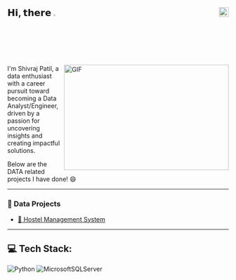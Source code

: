 ## 𝗛𝗶, 𝘁𝗵𝗲𝗿𝗲 <img src="https://media.giphy.com/media/hvRJCLFzcasrR4ia7z/giphy.gif" width="2.5%"/> [<img align="right" src="https://upload.wikimedia.org/wikipedia/commons/c/ca/LinkedIn_logo_initials.png" width="22px"/>](https://www.linkedin.com/in/shivrajpatil2000/)


<img align="right" alt="GIF" src="https://github.com/abhisheknaiidu/abhisheknaiidu/blob/master/code.gif?raw=true" width="375" height="240"/>

I'm Shivraj Patil, a data enthusiast with a career pursuit toward becoming a Data Analyst/Engineer, driven by a passion for uncovering insights and creating impactful solutions.

Below are the DATA related projects I have done! 😄

---
                                                                                                                                          
### 📇 Data Projects
                                                                                                                                          
- [ 🏨 Hostel Management System ](https://github.com/ShivrajRameshPatil/Hostel-Management-System)
  
                                                                                 
---    

## 💻 Tech Stack:
![Python](https://img.shields.io/badge/python-3670A0?style=for-the-badge&logo=python&logoColor=ffdd54) ![MicrosoftSQLServer](https://img.shields.io/badge/Microsoft%20SQL%20Server-CC2927?style=for-the-badge&logo=microsoft%20sql%20server&logoColor=white) 

   
